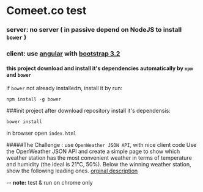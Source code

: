 # Comeet.co test
### server: no server ( in passive depend on NodeJS to install `bower` )
### client: use [angular](https://angularjs.org/) with [bootstrap 3.2](http://getbootstrap.com/)

#### this project download and install it's dependencies automatically by `npm` and `bower`
if `bower` not already installedת, install it by run:
```
npm install -g bower
```
###init project
after download repository install it's dependensis:
```
bower install
```

in browser open `index.html`

#####The Challenge : use `OpenWeather JSON API`, with nice client code
Use the OpenWeather JSON API and create a simple page to show which
weather station has the most convenient weather in terms of temperature and humidity
(the ideal is 21°C, 50%). Below the winning weather station, show the following leading ones.
[orginal description](https://docs.google.com/document/d/1Lk-ViuVdzewKdglwY2tGvfdiYUbMIX18oFsyEYq1loA)


--
**note:** test & run on chrome only


